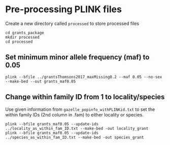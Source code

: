 # Pre-processing PLINK files

Create a new directory called `processed` to store processed files

```
cd grants_package
mkdir processed
cd processed
```

## Set minimum minor allele frequency (maf) to 0.05

```
plink --bfile ../grantsThomsons2017_maxMissing0.2 --maf 0.05 --no-sex --make-bed --out grants_maf0.05
```

## Change within family ID from 1 to locality/species

Use given information from `gazelle_popinfo_withPLINKid.txt` to set the within family IDs (2nd column in .fam) to either locality or species.

```
plink --bfile grants_maf0.05 --update-ids ../locality_as_within_fam_ID.txt --make-bed -out locality_grant
plink --bfile grants_maf0.05 --update-ids ../species_as_within_fam_ID.txt --make-bed -out species_grant
```
